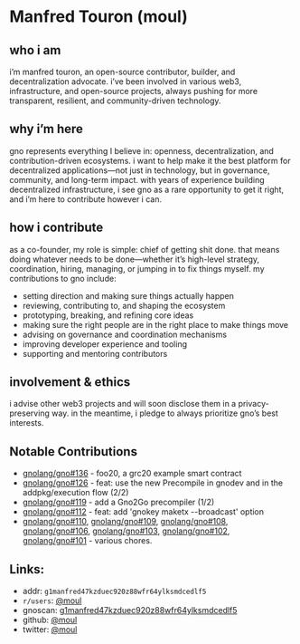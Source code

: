 # Manfred Touron (moul)

## who i am  
i’m manfred touron, an open-source contributor, builder, and decentralization advocate. i’ve been involved in various web3, infrastructure, and open-source projects, always pushing for more transparent, resilient, and community-driven technology.

## why i’m here  
gno represents everything I believe in: openness, decentralization, and contribution-driven ecosystems. i want to help make it the best platform for decentralized applications—not just in technology, but in governance, community, and long-term impact.
with years of experience building decentralized infrastructure, i see gno as a rare opportunity to get it right, and i’m here to contribute however i can.

## how i contribute  
as a co-founder, my role is simple: chief of getting shit done. that means doing whatever needs to be done—whether it’s high-level strategy, coordination, hiring, managing, or jumping in to fix things myself. my contributions to gno include:
- setting direction and making sure things actually happen
- reviewing, contributing to, and shaping the ecosystem
- prototyping, breaking, and refining core ideas
- making sure the right people are in the right place to make things move
- advising on governance and coordination mechanisms
- improving developer experience and tooling
- supporting and mentoring contributors

## involvement & ethics  
i advise other web3 projects and will soon disclose them in a privacy-preserving way. in the meantime, i pledge to always prioritize gno’s best interests.

## Notable Contributions
- [gnolang/gno#136](https://github.com/gnolang/gno/pull/136) - foo20, a grc20 example smart contract
- [gnolang/gno#126](https://github.com/gnolang/gno/pull/126) - feat: use the new Precompile in gnodev and in the addpkg/execution flow (2/2)
- [gnolang/gno#119](https://github.com/gnolang/gno/pull/119) - add a Gno2Go precompiler (1/2)
- [gnolang/gno#112](https://github.com/gnolang/gno/pull/112) - feat: add 'gnokey maketx --broadcast' option
- [gnolang/gno#110](https://github.com/gnolang/gno/pull/110), [gnolang/gno#109](https://github.com/gnolang/gno/pull/109), [gnolang/gno#108](https://github.com/gnolang/gno/pull/108), [gnolang/gno#106](https://github.com/gnolang/gno/pull/106), [gnolang/gno#103](https://github.com/gnolang/gno/pull/103), [gnolang/gno#102](https://github.com/gnolang/gno/pull/102), [gnolang/gno#101](https://github.com/gnolang/gno/pull/101) - various chores.
## Links:
- addr: `g1manfred47kzduec920z88wfr64ylksmdcedlf5`
- `r/users`: [@moul](https://gno.land/r/users:moul)
- gnoscan: [g1manfred47kzduec920z88wfr64ylksmdcedlf5](https://gnoscan.io/accounts/g1manfred47kzduec920z88wfr64ylksmdcedlf5)
- github: [@moul](https://github.com/moul)
- twitter: [@moul](https://x.com/moul)
